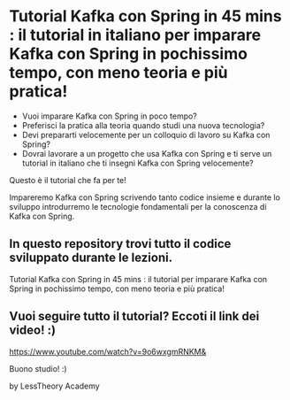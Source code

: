 # Tutorial Kafka con Spring in 45 mins : il tutorial in italiano per imparare Kafka con Spring in pochissimo tempo, con meno teoria e più pratica! 

- Vuoi imparare Kafka con Spring in poco tempo? 
- Preferisci la pratica alla teoria quando studi una nuova tecnologia?
- Devi prepararti velocemente per un colloquio di lavoro su Kafka con Spring? 
- Dovrai lavorare a un progetto che usa Kafka con Spring e ti serve un tutorial in italiano che ti insegni Kafka con Spring velocemente?

Questo è il tutorial che fa per te!

Impareremo Kafka con Spring scrivendo tanto codice insieme e durante lo sviluppo introdurremo le tecnologie fondamentali per la conoscenza di Kafka con Spring.

## In questo repository trovi tutto il codice sviluppato durante le lezioni.

Tutorial Kafka con Spring in 45 mins : il tutorial per imparare Kafka con Spring in pochissimo tempo, con meno teoria e più pratica! 

## Vuoi seguire tutto il tutorial? Eccoti il link dei video! :) 
https://www.youtube.com/watch?v=9o6wxgmRNKM&

Buono studio! :)

by LessTheory Academy
